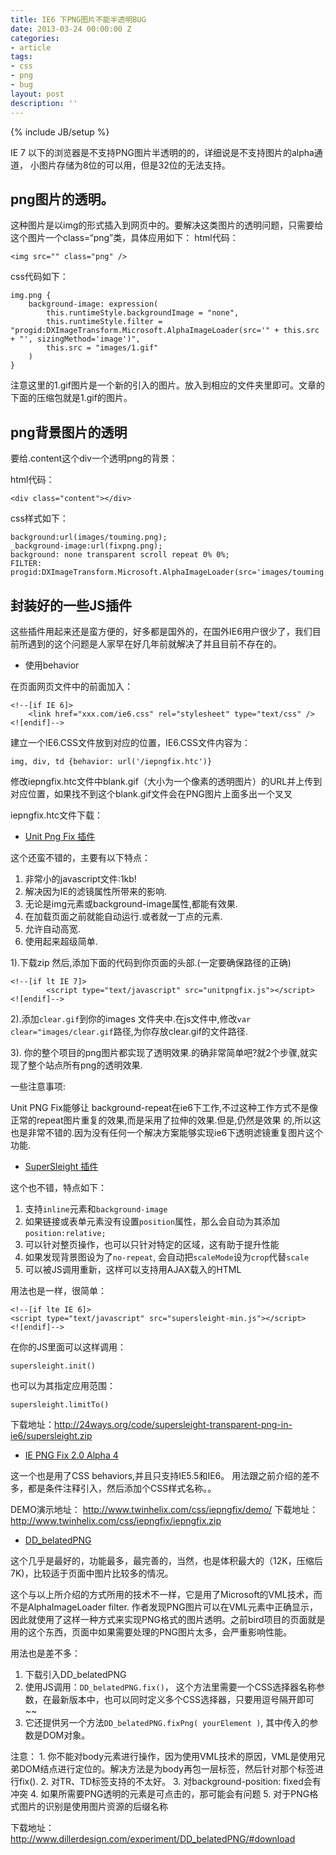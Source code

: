 ```yaml
---
title: IE6 下PNG图片不能半透明BUG
date: 2013-03-24 00:00:00 Z
categories:
- article
tags:
- css
- png
- bug
layout: post
description: ''
---
```


{% include JB/setup %}


IE 7 以下的浏览器是不支持PNG图片半透明的的，详细说是不支持图片的alpha通道， 小图片存储为8位的可以用，但是32位的无法支持。

## png图片的透明。

这种图片是以img的形式插入到网页中的。要解决这类图片的透明问题，只需要给这个图片一个class=“png”类，具体应用如下：
html代码：


	<img src="" class="png" />


css代码如下：

	img.png {
		background-image: expression(
			this.runtimeStyle.backgroundImage = "none",
			this.runtimeStyle.filter = "progid:DXImageTransform.Microsoft.AlphaImageLoader(src='" + this.src + "', sizingMethod='image')",
			this.src = "images/1.gif"
		)
	}

注意这里的1.gif图片是一个新的引入的图片。放入到相应的文件夹里即可。文章的下面的压缩包就是1.gif的图片。

## png背景图片的透明

要给.content这个div一个透明png的背景：

html代码：

	<div class="content"></div>

css样式如下：

	background:url(images/touming.png);
	_background-image:url(fixpng.png);
	background: none transparent scroll repeat 0% 0%;
	FILTER: progid:DXImageTransform.Microsoft.AlphaImageLoader(src='images/touming.png',sizingMethod='scale');

## 封装好的一些JS插件

这些插件用起来还是蛮方便的，好多都是国外的，在国外IE6用户很少了，我们目前所遇到的这个问题是人家早在好几年前就解决了并且目前不存在的。

* 使用behavior

在页面网页文件中</head>的前面加入：

	<!--[if IE 6]>
		<link href="xxx.com/ie6.css" rel="stylesheet" type="text/css" />
	<![endif]-->

建立一个IE6.CSS文件放到对应的位置，IE6.CSS文件内容为：

	img, div, td {behavior: url('/iepngfix.htc')}

修改iepngfix.htc文件中blank.gif（大小为一个像素的透明图片）的URL并上传到对应位置，如果找不到这个blank.gif文件会在PNG图片上面多出一个叉叉

iepngfix.htc文件下载：

* [Unit Png Fix 插件](http://labs.unitinteractive.com/unitpngfix.php)

这个还蛮不错的，主要有以下特点：

1. 非常小的javascript文件:1kb!
2. 解决因为IE的滤镜属性所带来的影响.
3. 无论是img元素或background-image属性,都能有效果.
4. 在加载页面之前就能自动运行.或者就一丁点的元素.
5. 允许自动高宽.
6. 使用起来超级简单.

1).下载zip 然后,添加下面的代码到你页面的头部.(一定要确保路径的正确)

	<!--[if lt IE 7]>
	        <script type="text/javascript" src="unitpngfix.js"></script>
	<![endif]-->

2).添加`clear.gif`到你的images 文件夹中.在js文件中,修改`var clear="images/clear.gif`路径,为你存放clear.gif的文件路径.

3). 你的整个项目的png图片都实现了透明效果.的确非常简单吧?就2个步骤,就实现了整个站点所有png的透明效果.

一些注意事项:

Unit PNG Fix能够让 background-repeat在ie6下工作,不过这种工作方式不是像正常的repeat图片重复的效果,而是采用了拉伸的效果.但是,仍然是效果 的,所以这也是非常不错的.因为没有任何一个解决方案能够实现ie6下透明滤镜重复图片这个功能.

* [SuperSleight 插件](http://24ways.org/2007/supersleight-transparent-png-in-ie6)


这个也不错，特点如下：

1. 支持`inline`元素和`background-image`
2. 如果链接或表单元素没有设置`position`属性，那么会自动为其添加`position:relative;`
3. 可以针对整页操作，也可以只针对特定的区域，这有助于提升性能
4. 如果发现背景图设为了`no-repeat`, 会自动把`scaleMode`设为`crop`代替`scale`
5. 可以被JS调用重新，这样可以支持用AJAX载入的HTML

用法也是一样，很简单：


	<!--[if lte IE 6]>
	<script type="text/javascript" src="supersleight-min.js"></script>
	<![endif]-->


在你的JS里面可以这样调用：

	supersleight.init()

也可以为其指定应用范围：

	supersleight.limitTo()

下载地址：http://24ways.org/code/supersleight-transparent-png-in-ie6/supersleight.zip

* [IE PNG Fix 2.0 Alpha 4](http://www.twinhelix.com/css/iepngfix/)

这一个也是用了CSS behaviors,并且只支持IE5.5和IE6。 用法跟之前介绍的差不多，都是条件注释引入，然后添加个CSS样式名称。。

DEMO演示地址： http://www.twinhelix.com/css/iepngfix/demo/
下载地址：http://www.twinhelix.com/css/iepngfix/iepngfix.zip

* [DD_belatedPNG](http://www.dillerdesign.com/experiment/DD_belatedPNG/)

这个几乎是最好的，功能最多，最完善的，当然，也是体积最大的（12K，压缩后7K)，比较适于页面中图片比较多的情况。

这个与以上所介绍的方式所用的技术不一样，它是用了Microsoft的VML技术，而不是AlphaImageLoader filter. 作者发现PNG图片可以在VML元素中正确显示，因此就使用了这样一种方式来实现PNG格式的图片透明。之前bird项目的页面就是用的这个东西，页面中如果需要处理的PNG图片太多，会严重影响性能。

用法也是差不多：

1. 下载引入DD_belatedPNG
2. 使用JS调用：`DD_belatedPNG.fix()`， 这个方法里需要一个CSS选择器名称参数，在最新版本中，也可以同时定义多个CSS选择器，只要用逗号隔开即可~~
3. 它还提供另一个方法`DD_belatedPNG.fixPng( yourElement )`, 其中传入的参数是DOM对象。

注意：
	1. 你不能对body元素进行操作，因为使用VML技术的原因，VML是使用兄弟DOM结点进行定位的。解决方法是为body再包一层标签，然后针对那个标签进行fix().
	2. 对TR、TD标签支持的不太好。
	3. 对background-position: fixed会有冲突
	4. 如果所需要PNG透明的元素是可点击的，那可能会有问题
	5. 对于PNG格式图片的识别是使用图片资源的后缀名称

下载地址： http://www.dillerdesign.com/experiment/DD_belatedPNG/#download